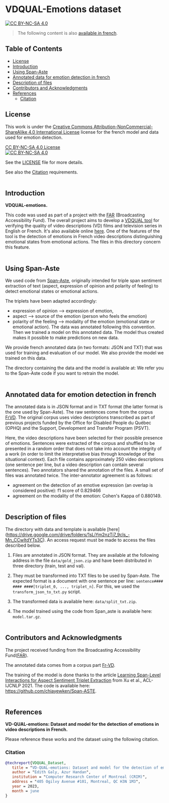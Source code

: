 # VDQUAL-Emotions dataset <!-- omit in toc -->
[![CC BY-NC-SA 4.0][cc-by-nc-sa-shield]][license-file]
> The following content is also [available in french](README.md).
## Table of Contents <!-- omit in toc -->
- [License](#license)
- [Introduction](#introduction)
- [Using Span-Aste](#using-span-aste)
- [Annotated data for emotion detection in french](#annotated-data-for-emotion-detection-in-french)
- [Description of files](#description-of-files)
- [Contributors and Acknowledgments](#contributors-and-acknowledgments)
- [References](#references)
  - [Citation](#citation)


## License

This work is under the 
[Creative Commons Attribution-NonCommercial-ShareAlike 4.0 International License][cc-by-nc-sa] license for the french model and data used for emotion detection.

[CC BY-NC-SA 4.0 License][license-file] <br>
[![CC BY-NC-SA 4.0][cc-by-nc-sa-image]][cc-by-nc-sa]

[license-file]: ./LICENSE
See the [LICENSE](LICENSE) file for more details.

[cc-by-nc-sa]: http://creativecommons.org/licenses/by-nc-sa/4.0/

[cc-by-nc-sa-image]: https://licensebuttons.net/l/by-nc-sa/4.0/88x31.png

[cc-by-nc-sa-shield]: https://img.shields.io/badge/License-CC%20BY--NC--SA%204.0-lightgrey.svg

See also the [Citation](#Citation) requirements.
<br><br>

## Introduction

**VDQUAL-emotions.**

This code was used as part of a project with the [FAR]((https://www.baf-far.ca/en)) (Broadcasting Accessibility Fund).
The overall project aims to develop a [VDQUAL tool](https://github.com/crim-ca/vdqual-outil) for verifying the quality of video descriptions (VD)
films and television series in English or French. It's also available online [here](https://vdqual.crim.ca/).
One of the features of the tool is the detection of emotions in French video descriptions
distinguishing emotional states from emotional actions. The files in this directory  concern
this feature.
<br><br>

## Using Span-Aste

We used code from [Span-Aste](https://github.com/chiayewken/Span-ASTE), originally intended for triple span 
sentiment extraction of text (aspect, expression of opinion and polarity of feeling) to detect emotional states or
emotional actions.

The triplets have been adapted accordingly:
   - expression of opinion --> expression of emotion,
   - aspect --> source of the emotion (person who feels the emotion)
   - polarity of the feeling --> modality of the emotion (emotional state or emotional action).
The data was annotated following this convention. Then we trained a model on this annotated data.
The model thus created makes it possible to make predictions on new data.

We provide french annotated data (in two formats: JSON and TXT) that was used for training and evaluation
of our model. We also provide the model we trained on this data.

The directory containing the data and the model is available at:
We refer you to the Span-Aste code if you want to retrain the model.
<br><br>

## Annotated data for emotion detection in french

The annotated data is in JSON format and in TXT format (the latter format is the one used by Span-Aste).
The raw sentences come from the corpus [FrVD](https://github.com/crim-ca/FrVD). The original corpus uses
video descriptions transcribed as part of previous projects funded by the Office for Disabled People
du Québec (OPHQ) and the Support, Development and Transfer Program (PSVT).

Here, the video descriptions have been selected for their possible presence of emotions. Sentences were extracted
of the corpus and shuffled to be presented in a random order that does not take into account the integrity of a work
(in order to limit the interpretative bias through knowledge of the situational context).
Each file contains approximately 250 video descriptions (one sentence per line,
but a video description can contain several sentences).
Two annotators shared the annotation of the files. A small set of files was annotated twice.
The inter-annotator agreement is as follows:
  - agreement on the detection of an emotive expression (an overlap is considered positive): f1 score of 0.829466
  - agreement on the modality of the emotion: Cohen's Kappa of 0.880149.
<br><br>

## Description of files
The directory with data and template is available [here]
(https://drive.google.com/drive/folders/1sLiYm2nzTi7_9cls_-Mn_CCwItdYTs3C).
An access request must be made to access the files described below.

1. Files are annotated in JSON format. They are available at the following address in the file 
`data/gold_json.zip` and have been distributed in three directory (train, test and val).

1. They must be transformed into TXT files to be used by Span-Aste.
The expected format is a document with one sentence per line: `sentence#### #### ####[triplet_0, ..., triplet_n]`.
For this, we used the `transform_json_to_txt.py` script.

1. The transformed data is available here: `data/split_txt.zip`.


4. The model trained using the code from Span_aste is available here: `model.tar.gz`.
<br><br>

## Contributors and Acknowledgments


The project received funding from the Broadcasting Accessibility Fund([FAR]((https://www.baf-far.ca/fr))).

The annotated data comes from a corpus part [Fr-VD](https://github.com/crim-ca/FrVD).

The training of the model is done thanks to the article
[Learning Span-Level Interactions for Aspect Sentiment Triplet Extraction](https://aclanthology.org/2021.acl-long.367)
from Xu et al., ACL-IJCNLP 2021. The code is available here: https://github.com/chiayewken/Span-ASTE.
<br><br>

## References

**VD-QUAL-emotions: Dataset and model for the detection of emotions in video descriptions in French.**

Please reference these works and the dataset using the following citation.

### Citation

```bibtex
@techreport{VDQUAL_Dataset,
   title = "VD-QUAL-emotions: Dataset and model for the detection of emotions in video descriptions in French.",
   author = "Edith Galy, Azur Handan",
   institution = "Computer Research Center of Montreal (CRIM)",
   address = "405 Ogilvy Avenue #101, Montreal, QC H3N 1M3",
   year = 2023,
   month = june
}
```